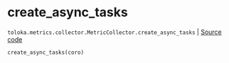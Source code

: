 # create_async_tasks
`toloka.metrics.collector.MetricCollector.create_async_tasks` | [Source code](https://github.com/Toloka/toloka-kit/blob/v1.1.0.post1/src/metrics/collector.py#L66)

```python
create_async_tasks(coro)
```

